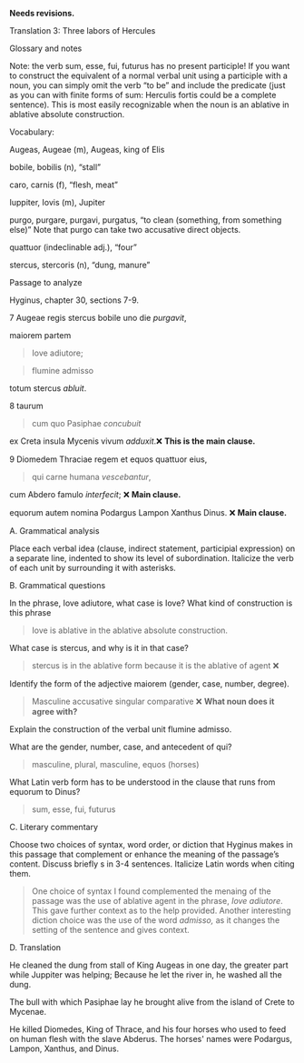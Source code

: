 **Needs revisions.**

Translation 3: Three labors of Hercules


Glossary and notes

Note: the verb sum, esse, fui, futurus has no present participle! If you want to construct the equivalent of a normal verbal unit using a participle with a noun, you can simply omit the verb “to be” and include the predicate (just as you can with finite forms of sum: Herculis fortis could be a complete sentence). This is most easily recognizable when the noun is an ablative in ablative absolute construction.


Vocabulary:

Augeas, Augeae (m), Augeas, king of Elis


bobile, bobilis (n), “stall”

caro, carnis (f), “flesh, meat”

Iuppiter, Iovis (m), Jupiter

purgo, purgare, purgavi, purgatus, “to clean (something, from something else)” Note that purgo can take two accusative direct objects.

quattuor (indeclinable adj.), “four”

stercus, stercoris (n), “dung, manure”


Passage to analyze

Hyginus, chapter 30, sections 7-9.



7 Augeae regis stercus bobile uno die *purgavit*, 

maiorem partem 

>Iove adiutore; 

>flumine admisso 

totum stercus *abluit*.

8 taurum 

>cum quo Pasiphae *concubuit* 

ex Creta insula Mycenis vivum *adduxit*.❌ **This is the main clause.**


9 Diomedem Thraciae regem et equos quattuor eius,


> qui carne humana *vescebantur*, 

 cum Abdero famulo *interfecit*;  ❌ **Main clause.**
 

 equorum autem nomina Podargus Lampon Xanthus Dinus. ❌ **Main clause.**


A. Grammatical analysis

Place each verbal idea (clause, indirect statement, participial expression) on a separate line, indented to show its level of subordination. Italicize the verb of each unit by surrounding it with asterisks.


B. Grammatical questions

In the phrase, Iove adiutore, what case is Iove? What kind of construction is this phrase
 > Iove is ablative in the ablative absolute construction.

What case is stercus, and why is it in that case?
> stercus is in the ablative form because it is the ablative of agent ❌

Identify the form of the adjective maiorem (gender, case, number, degree).
> Masculine accusative singular comparative ❌ **What noun does it agree with?**

Explain the construction of the verbal unit flumine admisso.

What are the gender, number, case, and antecedent of qui?

> masculine, plural, masculine, equos (horses)

What Latin verb form has to be understood in the clause that runs from equorum to Dinus?
> sum, esse, fui, futurus

C. Literary commentary

Choose two choices of syntax, word order, or diction that Hyginus makes in this passage that complement or enhance the meaning of the passage’s content. Discuss briefly s in 3-4 sentences. Italicize Latin words when citing them.
> One choice of syntax I found complemented the menaing of the passage was the use of ablative agent in the phrase, *Iove adiutore*. This gave further context as to the help provided. Another interesting diction choice was the use of the word *admisso,* as it changes the setting of the sentence and gives context.

D. Translation


He cleaned the dung from stall of King Augeas in one day, the greater part while Juppiter was helping; Because he let the river in, he washed all the dung.

The bull with which Pasiphae lay he brought alive from the island of Crete to Mycenae.

He killed Diomedes, King of Thrace, and his four horses who used to feed on human flesh with the slave Abderus. The horses' names were Podargus, Lampon, Xanthus, and Dinus. 
